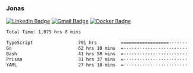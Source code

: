 ### Jonas
[![Linkedin Badge](https://img.shields.io/badge/-Jonas%20Neto-9933F7?style=flat-square&logo=Linkedin&logoColor=white&link=https://www.linkedin.com/in/jonas-nogueira-neto/)](https://www.linkedin.com/in/jonas-nogueira-neto/)
[![Gmail Badge](https://img.shields.io/badge/-nogueiraneto.jonas@gmail.com-9933F7?style=flat-square&logo=Gmail&logoColor=white&link=mailto:nogueiraneto.jonas@gmail.com)](mailto:nogueiraneto.jonas@gmail.com)
[![Docker Badge](https://img.shields.io/badge/-DockerHub-9933F7?style=flat-square&logo=Docker&logoColor=white&link=https://hub.docker.com/u/jonasssneto)](https://hub.docker.com/u/jonasssneto)


<!--START_SECTION:waka-->

```txt
Total Time: 1,075 hrs 8 mins

TypeScript                 791 hrs         ==================·······   72.87 %
Go                         62 hrs 10 mins  =························   05.73 %
Bash                       41 hrs 58 mins  =························   03.87 %
Prisma                     31 hrs 37 mins  =························   02.91 %
YAML                       27 hrs 18 mins  =························   02.52 %
```

<!--END_SECTION:waka-->
###
